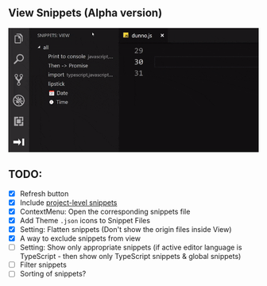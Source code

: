 ## View Snippets (Alpha version)

![Demo](img/demo.gif)

## TODO:

- [x] Refresh button
- [x] Include [project-level snippets](https://github.com/Microsoft/vscode/issues/8102#issuecomment-423476360)
- [x] ContextMenu: Open the corresponding snippets file
- [x] Add Theme `.json` icons to Snippet Files
- [x] Setting: Flatten snippets (Don't show the origin files inside View)
- [x] A way to exclude snippets from view
- [ ] Setting: Show only appropriate snippets (if active editor language is TypeScript - then show only TypeScript snippets & global snippets)
- [ ] Filter snippets
- [ ] Sorting of snippets?
